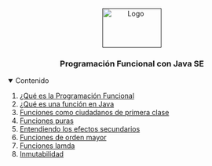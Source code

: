 <!-- PROJECT LOGO -->
<br />
<p align="center">
  <a href="">
    <img src="https://1000marcas.net/wp-content/uploads/2020/11/Java-logo.png" alt="Logo" width="120" height="80">
  </a>
  <h3 align="center">Programación Funcional con Java SE</h3>
</p>

<!-- TABLE OF CONTENTS -->
<details open="open">
  <summary>Contenido</summary>
  <ol>
    <li><a href="#uno">¿Qué es la Programación Funcional</a></li>
    <li><a href="#dos">¿Qué es una función en Java</a></li>
    <li><a href="#tres">Funciones como ciudadanos de primera clase</a></li>
    <li><a href="#cuatro">Funciones puras</a></li>
    <li><a href="#cinco">Entendiendo los efectos secundarios</a></li>
    <li><a href="#seis">Funciones de orden mayor</a></li>
    <li><a href="#siete">Funciones lamda</a></li>
    <li><a href="#ocho">Inmutabilidad</a></li>
  </ol>
</details>

